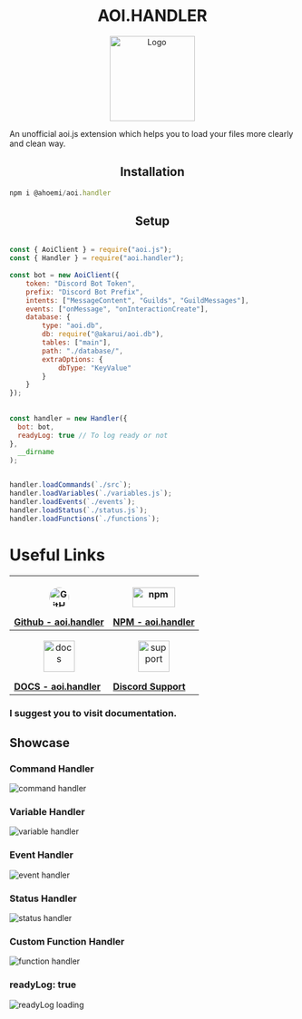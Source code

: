 # <h1 align="center"><strong>AOI.HANDLER</strong></h1>

<p align="center">
<img src="https://media.discordapp.net/attachments/1022533781040672839/1137241711614115910/Untitled96_20230805101633.png" alt="Logo" width="150" height="150">
</p>


<p>
An unofficial aoi.js extension which helps you to load your files more clearly and clean way.
</p>
<h2 align="center"><strong>Installation</strong></h2>

```js {3} copy
npm i @ahoemi/aoi.handler
```
<h2 align="center"><strong>Setup</strong></h2>

```js {3} copy

const { AoiClient } = require("aoi.js");
const { Handler } = require("aoi.handler");
 
const bot = new AoiClient({
    token: "Discord Bot Token",
    prefix: "Discord Bot Prefix",
    intents: ["MessageContent", "Guilds", "GuildMessages"],
    events: ["onMessage", "onInteractionCreate"],
    database: {
        type: "aoi.db",
        db: require("@akarui/aoi.db"),
        tables: ["main"],
        path: "./database/",
        extraOptions: {
            dbType: "KeyValue"
        }
    }
});
 
 
const handler = new Handler({
  bot: bot,
  readyLog: true // To log ready or not
},
  __dirname
);


handler.loadCommands(`./src`);
handler.loadVariables(`./variables.js`);
handler.loadEvents(`./events`);
handler.loadStatus(`./status.js`);
handler.loadFunctions(`./functions`);
``` 

# Useful Links
| <a href="https://github.com/aho-emi/aoi.handler" target="_blank" rel="noopener noreferrer"><p align="center"><img src="https://upload.wikimedia.org/wikipedia/commons/thumb/9/91/Octicons-mark-github.svg/2048px-Octicons-mark-github.svg.png" alt="GitHub" width="35" height="35" style="border-radius: 50%;"></p>Github - aoi.handler</a> | <a href="https://github.com/aho-emi/aoi.handler" target="_blank" rel="noopener noreferrer"><p align="center"><img src="https://upload.wikimedia.org/wikipedia/commons/thumb/d/db/Npm-logo.svg/2560px-Npm-logo.svg.png" alt="npm" width="75" height="35"></p>NPM - aoi.handler</a> | 
| ---- | ---- |
| <a href="https://www.npmjs.com/package/@ahoemi/aoi.handler?activeTab=readme" target="_blank" rel="noopener noreferrer"><p align="center"><img src="https://media.discordapp.net/attachments/902553397281030208/1137604638766530670/Untitled96_20230805101633.png" alt="docs" width="55" height="55"></p><strong>DOCS - aoi.handler</strong></a> | <a href="https://discord.gg/3vcucB8F5c" target="_blank" rel="noopener noreferrer"><p align="center"><img src="https://www.freepnglogos.com/uploads/discord-logo-png/concours-discord-cartes-voeux-fortnite-france-6.png" alt="support" width="55" height="55"></p><strong>Discord Support</strong></a> |

### **I suggest you to visit documentation.**


## **Showcase**
### Command Handler
![command handler](https://media.discordapp.net/attachments/902553397281030208/1136928915504504902/IMG_1856.png)

### Variable Handler
![variable handler](https://media.discordapp.net/attachments/902553397281030208/1136928915789729832/IMG_1855.png)

### Event Handler
![event handler](https://media.discordapp.net/attachments/902553397281030208/1136928916746018937/IMG_1853.png)

### Status Handler
![status handler](https://media.discordapp.net/attachments/902553397281030208/1136928916293038161/IMG_1854.png)

### Custom Function Handler
![function handler](https://media.discordapp.net/attachments/902553397281030208/1136928917136101376/IMG_1852.png)


### readyLog: true 
![readyLog loading](https://media.discordapp.net/attachments/902553397281030208/1136930254112444516/image0.jpg)
